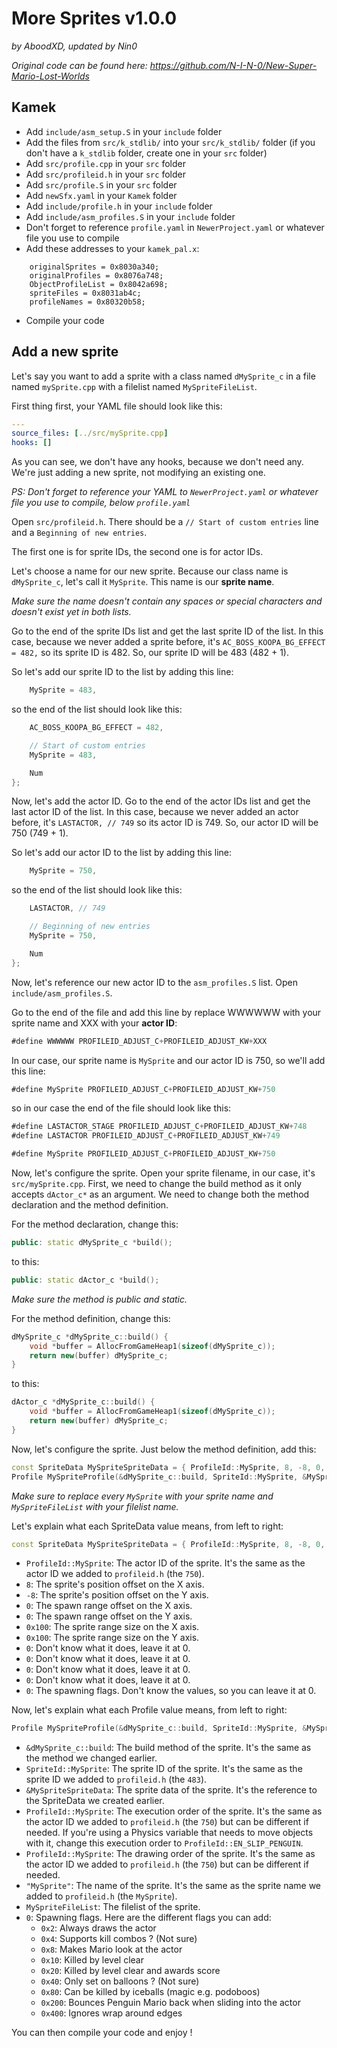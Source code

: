 # More Sprites v1.0.0
*by AboodXD, updated by Nin0*

*Original code can be found here: https://github.com/N-I-N-0/New-Super-Mario-Lost-Worlds*

## Kamek
- Add `include/asm_setup.S` in your `include` folder
- Add the files from `src/k_stdlib/` into your `src/k_stdlib/` folder (if you don't have a `k_stdlib` folder, create one in your `src` folder)
- Add `src/profile.cpp` in your `src` folder
- Add `src/profileid.h` in your `src` folder
- Add `src/profile.S` in your `src` folder
- Add `newSfx.yaml` in your `Kamek` folder
- Add `include/profile.h` in your `include` folder
- Add `include/asm_profiles.S` in your `include` folder
- Don't forget to reference `profile.yaml` in `NewerProject.yaml` or whatever file you use to compile
- Add these addresses to your `kamek_pal.x`:
```
	originalSprites = 0x8030a340;
	originalProfiles = 0x8076a748;
	ObjectProfileList = 0x8042a698;
	spriteFiles = 0x8031ab4c;
	profileNames = 0x80320b58;
```
- Compile your code

## Add a new sprite
Let's say you want to add a sprite with a class named `dMySprite_c` in a file named `mySprite.cpp` with a filelist named `MySpriteFileList`.

First thing first, your YAML file should look like this:
```yaml
---
source_files: [../src/mySprite.cpp]
hooks: []
```
As you can see, we don't have any hooks, because we don't need any. We're just adding a new sprite, not modifying an existing one.

*PS: Don't forget to reference your YAML to `NewerProject.yaml` or whatever file you use to compile, below `profile.yaml`*

Open `src/profileid.h`. There should be a `// Start of custom entries` line and a `Beginning of new entries`.

The first one is for sprite IDs, the second one is for actor IDs.

Let's choose a name for our new sprite. Because our class name is `dMySprite_c`, let's call it `MySprite`. This name is our **sprite name**.

*Make sure the name doesn't contain any spaces or special characters and doesn't exist yet in both lists.*

Go to the end of the sprite IDs list and get the last sprite ID of the list. In this case, because we never added a sprite before, it's `AC_BOSS_KOOPA_BG_EFFECT = 482,` so its sprite ID is 482. So, our sprite ID will be 483 (482 + 1).

So let's add our sprite ID to the list by adding this line:
```cpp
	MySprite = 483,
```
so the end of the list should look like this:
```cpp
	AC_BOSS_KOOPA_BG_EFFECT = 482,

	// Start of custom entries
	MySprite = 483,

	Num
};
```

Now, let's add the actor ID. Go to the end of the actor IDs list and get the last actor ID of the list. In this case, because we never added an actor before, it's `LASTACTOR, // 749` so its actor ID is 749. So, our actor ID will be 750 (749 + 1).

So let's add our actor ID to the list by adding this line:
```cpp
	MySprite = 750,
```
so the end of the list should look like this:
```cpp
	LASTACTOR, // 749

	// Beginning of new entries
	MySprite = 750,

	Num
};
```

Now, let's reference our new actor ID to the `asm_profiles.S` list. Open `include/asm_profiles.S`.

Go to the end of the file and add this line by replace WWWWWW with your sprite name and XXX with your **actor ID**:
```asm
#define WWWWWW PROFILEID_ADJUST_C+PROFILEID_ADJUST_KW+XXX
```

In our case, our sprite name is `MySprite` and our actor ID is 750, so we'll add this line:
```asm
#define MySprite PROFILEID_ADJUST_C+PROFILEID_ADJUST_KW+750
```
so in our case the end of the file should look like this:
```asm
#define LASTACTOR_STAGE PROFILEID_ADJUST_C+PROFILEID_ADJUST_KW+748
#define LASTACTOR PROFILEID_ADJUST_C+PROFILEID_ADJUST_KW+749

#define MySprite PROFILEID_ADJUST_C+PROFILEID_ADJUST_KW+750
```

Now, let's configure the sprite. Open your sprite filename, in our case, it's `src/mySprite.cpp`.
First, we need to change the build method as it only accepts `dActor_c*` as an argument. We need to change both the method declaration and the method definition.

For the method declaration, change this:
```cpp
public: static dMySprite_c *build();
```
to this:
```cpp
public: static dActor_c *build();
```
*Make sure the method is public and static.*

For the method definition, change this:
```cpp
dMySprite_c *dMySprite_c::build() {
	void *buffer = AllocFromGameHeap1(sizeof(dMySprite_c));
	return new(buffer) dMySprite_c;
}
```
to this:
```cpp
dActor_c *dMySprite_c::build() {
	void *buffer = AllocFromGameHeap1(sizeof(dMySprite_c));
	return new(buffer) dMySprite_c;
}
```

Now, let's configure the sprite. Just below the method definition, add this:
```cpp
const SpriteData MySpriteSpriteData = { ProfileId::MySprite, 8, -8, 0, 0, 0x100, 0x100, 0, 0, 0, 0, 0 };
Profile MySpriteProfile(&dMySprite_c::build, SpriteId::MySprite, &MySpriteSpriteData, ProfileId::MySprite, ProfileId::MySprite, "MySprite", MySpriteFileList, 0);
```
*Make sure to replace every `MySprite` with your sprite name and `MySpriteFileList` with your filelist name.*

Let's explain what each SpriteData value means, from left to right:
```cpp
const SpriteData MySpriteSpriteData = { ProfileId::MySprite, 8, -8, 0, 0, 0x100, 0x100, 0, 0, 0, 0, 0 };
```
- `ProfileId::MySprite`: The actor ID of the sprite. It's the same as the actor ID we added to `profileid.h` (the `750`).
- `8`: The sprite's position offset on the X axis.
- `-8`: The sprite's position offset on the Y axis.
- `0`: The spawn range offset on the X axis.
- `0`: The spawn range offset on the Y axis.
- `0x100`: The sprite range size on the X axis.
- `0x100`: The sprite range size on the Y axis.
- `0`: Don't know what it does, leave it at 0.
- `0`: Don't know what it does, leave it at 0.
- `0`: Don't know what it does, leave it at 0.
- `0`: Don't know what it does, leave it at 0.
- `0`: The spawning flags. Don't know the values, so you can leave it at 0.

Now, let's explain what each Profile value means, from left to right:
```cpp
Profile MySpriteProfile(&dMySprite_c::build, SpriteId::MySprite, &MySpriteSpriteData, ProfileId::MySprite, ProfileId::MySprite, "MySprite", MySpriteFileList, 0);
```
- `&dMySprite_c::build`: The build method of the sprite. It's the same as the method we changed earlier.
- `SpriteId::MySprite`: The sprite ID of the sprite. It's the same as the sprite ID we added to `profileid.h` (the `483`).
- `&MySpriteSpriteData`: The sprite data of the sprite. It's the reference to the SpriteData we created earlier.
- `ProfileId::MySprite`: The execution order of the sprite. It's the same as the actor ID we added to `profileid.h` (the `750`) but can be different if needed. If you're using a Physics variable that needs to move objects with it, change this execution order to `ProfileId::EN_SLIP_PENGUIN`.
- `ProfileId::MySprite`: The drawing order of the sprite. It's the same as the actor ID we added to `profileid.h` (the `750`) but can be different if needed.
- `"MySprite"`: The name of the sprite. It's the same as the sprite name we added to `profileid.h` (the `MySprite`).
- `MySpriteFileList`: The filelist of the sprite.
- `0`: Spawning flags. Here are the different flags you can add:
  - `0x2`: Always draws the actor
  - `0x4`: Supports kill combos ? (Not sure)
  - `0x8`: Makes Mario look at the actor
  - `0x10`: Killed by level clear
  - `0x20`: Killed by level clear and awards score
  - `0x40`: Only set on balloons ? (Not sure)
  - `0x80`: Can be killed by iceballs (magic e.g. podoboos)
  - `0x200`: Bounces Penguin Mario back when sliding into the actor
  - `0x400`: Ignores wrap around edges

You can then compile your code and enjoy !
